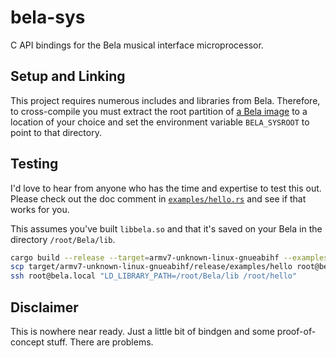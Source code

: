 # bela-sys

C API bindings for the Bela musical interface microprocessor.

## Setup and Linking

This project requires numerous includes and libraries from Bela.
Therefore, to cross-compile you must extract the root partition of [a Bela image](https://github.com/BelaPlatform/bela-image-builder/releases/) to a location of your choice and set the environment variable `BELA_SYSROOT` to point to that directory.

## Testing

I'd love to hear from anyone who has the time and expertise to test this out.
Please check out the doc comment in [`examples/hello.rs`](/andrewcsmith/bela-sys/tree/master/examples/hello.rs) and see if that works for you.

This assumes you've built `libbela.so` and that it's saved on your Bela in the directory `/root/Bela/lib`.

```bash
cargo build --release --target=armv7-unknown-linux-gnueabihf --examples
scp target/armv7-unknown-linux-gnueabihf/release/examples/hello root@bela.local:/root/hello
ssh root@bela.local "LD_LIBRARY_PATH=/root/Bela/lib /root/hello"
```

## Disclaimer

This is nowhere near ready.
Just a little bit of bindgen and some proof-of-concept stuff.
There are problems.
